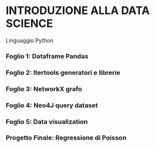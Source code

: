 <h1>INTRODUZIONE ALLA DATA SCIENCE</h1>
Linguaggio Python
<h3>Foglio 1: Dataframe Pandas</h3>
<h3>Foglio 2: Itertools generatori e librerie</h3>
<h3>Foglio 3: NetworkX grafo</h3>
<h3>Foglio 4: Neo4J query dataset</h3>
<h3>Foglio 5: Data visualization</h3>
<h3>Progetto Finale: Regressione di Poisson</h3>
